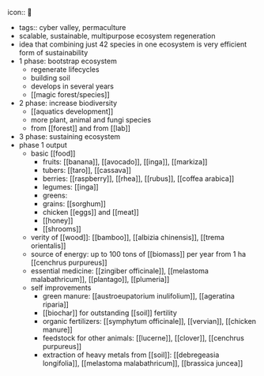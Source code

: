 icon:: 🪷

- tags:: cyber valley, permaculture
- scalable, sustainable, multipurpose ecosystem regeneration
- idea that combining just 42 species in one ecosystem is very efficient form of sustainability
- 1 phase: bootstrap ecosystem
	- regenerate lifecycles
	- building soil
	- develops in several years
	- [[magic forest/species]]
- 2 phase: increase biodiversity
	- [[aquatics development]]
	- more plant, animal and fungi species
	- from [[forest]] and from [[lab]]
- 3 phase: sustaining ecosystem
- phase 1 output
	- basic [[food]]
		- fruits: [[banana]], [[avocado]], [[inga]], [[markiza]]
		- tubers: [[taro]], [[cassava]]
		- berries: [[raspberry]], [[rhea]], [[rubus]], [[coffea arabica]]
		- legumes: [[inga]]
		- greens:
		- grains: [[sorghum]]
		- chicken [[eggs]] and [[meat]]
		- [[honey]]
		- [[shrooms]]
	- verity of [[wood]]: [[bamboo]], [[albizia chinensis]], [[trema orientalis]]
	- source of energy: up to 100 tons of [[biomass]] per year from 1 ha [[cenchrus purpureus]]
	- essential medicine: [[zingiber officinale]], [[melastoma malabathricum]], [[plantago]], [[plumeria]]
	- self improvements
		- green manure: [[austroeupatorium inulifolium]], [[ageratina riparia]]
		- [[biochar]] for outstanding [[soil]] fertility
		- organic fertilizers: [[symphytum officinale]], [[vervian]], [[chicken manure]]
		- feedstock for other animals: [[lucerne]], [[clover]], [[cenchrus purpureus]]
		- extraction of heavy metals from [[soil]]: [[debregeasia longifolia]], [[melastoma malabathricum]], [[brassica juncea]]
